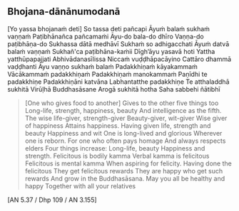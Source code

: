 ## Bhojana-dānānumodanā<a id="bhojana-dananumodana"></a>

[Yo yassa bhojanaṁ deti]
So tassa deti pañcapi
Āyuṁ balaṁ sukhaṁ vaṇṇaṁ
Paṭibhānañca pañcamaṁi
Āyu-do bala-do dhīro
Vaṇṇa-do paṭibhāṇa-do
Sukhassa dātā medhāvī
Sukhaṁ so adhigacchati
Āyuṁ datvā balaṁ vaṇṇaṁ
Sukhañ'ca paṭibhāna-kaṁii
Dīgh’āyu yasavā hoti
Yattha yatthūpapajjati
Abhivādanasīlissa
Niccaṁ vuḍḍhāpacāyino
Cattāro dhammā vaḍḍhanti
Āyu vaṇṇo sukhaṁ balaṁ
Padakkhiṇaṁ kāyakammaṁ
Vācākammaṁ padakkhiṇaṁ
Padakkhiṇaṁ manokammaṁ
Paṇīdhi te padakkhiṇe
Padakkhiṇāni katvāna
Labhantatthe padakkhiṇe
Te atthaladdhā sukhitā
Virūḷhā Buddhasāsane
Arogā sukhitā hotha
Saha sabbehi ñātibhī

<div class="english">

> [One who gives food to another]
> Gives to the other five things too
> Long-life, strength, happiness, beauty
> And intelligence as the fifth.
> The wise life-giver, strength-giver
> Beauty-giver, wit-giver
> Wise giver of happiness
> Attains happiness.
> Having given life, strength and beauty
> Happiness and wit
> One is long-lived and glorious
> Wherever one is reborn.
> For one who often pays homage
> And always respects elders
> Four things increase:
> Long-life, beauty
> Happiness and strength.
> Felicitous is bodily kamma
> Verbal kamma is felicitous
> Felicitous is mental kamma
> When aspiring for felicity.
> Having done the felicitous
> They get felicitous rewards
> They are happy who get such rewards
> And grow in the Buddhasāsana.
> May you all be healthy and happy
> Together with all your relatives

</div>

[AN 5.37 / Dhp 109 / AN 3.155]
